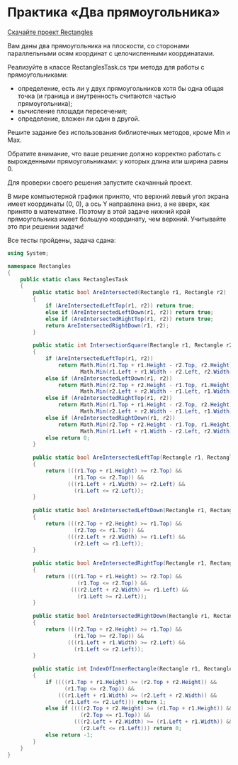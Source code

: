 # Практика «Два прямоугольника»

[Скачайте проект Rectangles](Rectangles.zip)

Вам даны два прямоугольника на плоскости, со сторонами параллельными осям координат с целочисленными координатами.

Реализуйте в классе RectanglesTask.cs три метода для работы с прямоугольниками:
- определение, есть ли у двух прямоугольников хотя бы одна общая точка (и граница и внутренность считаются частью прямоугольника);
- вычисление площади пересечения;
- определение, вложен ли один в другой.

Решите задание без использования библиотечных методов, кроме Min и Max.

Обратите внимание, что ваше решение должно корректно работать с вырожденными прямоугольниками: у которых длина или ширина равны 0.

Для проверки своего решения запустите скачанный проект.

В мире компьютерной графики принято, что верхний левый угол экрана имеет координаты (0, 0), а ось Y направлена вниз, а не вверх, как принято в математике. Поэтому в этой задаче нижний край прямоугольника имеет большую координату, чем верхний. Учитывайте это при решении задачи!

Все тесты пройдены, задача сдана:
```cs
using System;

namespace Rectangles
{
    public static class RectanglesTask
    {
        public static bool AreIntersected(Rectangle r1, Rectangle r2)
        {
            if (AreIntersectedLeftTop(r1, r2)) return true;
            else if (AreIntersectedLeftDown(r1, r2)) return true;
            else if (AreIntersectedRightTop(r1, r2)) return true;
            return AreIntersectedRightDown(r1, r2);
        }
    
        public static int IntersectionSquare(Rectangle r1, Rectangle r2)
        {
            if (AreIntersectedLeftTop(r1, r2))
                return Math.Min(r1.Top + r1.Height - r2.Top, r2.Height)*
                       Math.Min(r1.Left + r1.Width - r2.Left, r2.Width);
            else if (AreIntersectedLeftDown(r1, r2))
                return Math.Min(r2.Top + r2.Height - r1.Top, r1.Height)*
                       Math.Min(r2.Left + r2.Width - r1.Left, r1.Width);
            else if (AreIntersectedRightTop(r1, r2))
                return Math.Min(r1.Top + r1.Height - r2.Top, r2.Height)*
                       Math.Min(r2.Left + r2.Width - r1.Left, r1.Width);
            else if (AreIntersectedRightDown(r1, r2))
                return Math.Min(r2.Top + r2.Height - r1.Top, r1.Height)*
                       Math.Min(r1.Left + r1.Width - r2.Left, r2.Width);
            else return 0;
        }
        
        public static bool AreIntersectedLeftTop(Rectangle r1, Rectangle r2)
        { 
            return (((r1.Top + r1.Height) >= r2.Top) &&
                     (r1.Top <= r2.Top)) &&
                   (((r1.Left + r1.Width) >= r2.Left) &&
                     (r1.Left <= r2.Left));
        }
        
        public static bool AreIntersectedLeftDown(Rectangle r1, Rectangle r2)
        { 
            return (((r2.Top + r2.Height) >= r1.Top) &&
                     (r2.Top <= r1.Top)) &&
                   (((r2.Left + r2.Width) >= r1.Left) &&
                     (r2.Left <= r1.Left));
        }
        
        public static bool AreIntersectedRightTop(Rectangle r1, Rectangle r2)
        { 
            return (((r1.Top + r1.Height) >= r2.Top) &&
                      (r1.Top <= r2.Top)) &&
                    (((r2.Left + r2.Width) >= r1.Left) &&
                      (r1.Left >= r2.Left));
        }
        
        public static bool AreIntersectedRightDown(Rectangle r1, Rectangle r2)
        { 
            return (((r2.Top + r2.Height) >= r1.Top) &&
                     (r1.Top >= r2.Top)) &&
                   (((r1.Left + r1.Width) >= r2.Left) &&
                     (r1.Left <= r2.Left));
        }
        
        public static int IndexOfInnerRectangle(Rectangle r1, Rectangle r2)
        {
            if ((((r1.Top + r1.Height) >= (r2.Top + r2.Height)) &&
                  (r1.Top <= r2.Top)) &&
                (((r1.Left + r1.Width) >= (r2.Left + r2.Width)) &&
                  (r1.Left <= r2.Left))) return 1;
            else if ((((r2.Top + r2.Height) >= (r1.Top + r1.Height)) &&
                       (r2.Top <= r1.Top)) &&
                     (((r2.Left + r2.Width) >= (r1.Left + r1.Width)) &&
                       (r2.Left <= r1.Left))) return 0;
            else return -1;
        }
    }
}
```
